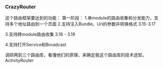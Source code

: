 ### CrazyRouter
这个路由框架要达到的功能：
第一阶段：
1.单module的路由收集和分发能力，支持多个地址路由到一个页面
2.支持注入Bundle、Uri的参数并转换格式  3.15-3.17

3.支持跨module路由收集  3.18 - 3.19

4.支持打开Service和Broadcast









调研两到三个路由库，看懂他们的原理，来确定我这个路由库的技术选型。
ActivityRouter
